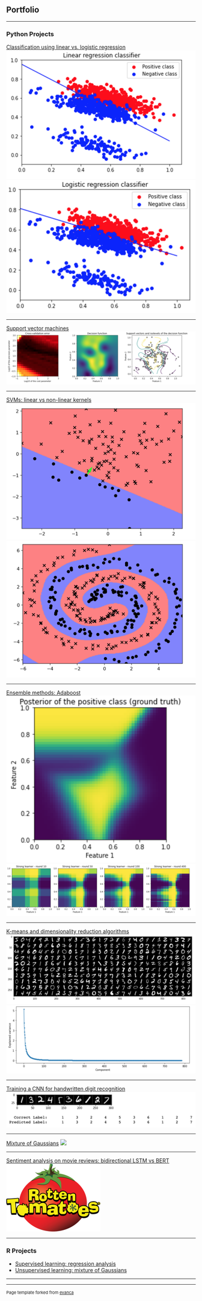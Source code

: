 ## Portfolio

---

### Python Projects 

[Classification using linear vs. logistic regression](https://github.com/iuniab/Linear-vs-Logistic-Regression)
<img src="linear_regr.png?raw=true"/>
<img src="logistic_regr.png?raw=true"/>

---
[Support vector machines](https://github.com/iuniab/Support-Vector-Machines)
<img src="svm_graph.png?raw=true"/>

---
[SVMs: linear vs non-linear kernels](https://github.com/iuniab/SVMs-linear-vs-non-linear-kernels)
<img src="kernels_linear.png?raw=true"/>
<img src="kernels_non-linear.png?raw=true"/>

---
[Ensemble methods: Adaboost](https://github.com/iuniab/Ensemble-Methods-Adaboost)
<img src="adab_posterior.png?raw=true"/>
<img src="adab_approx.png?raw=true"/>

---
[K-means and dimensionality reduction algorithms](https://github.com/iuniab/K-means-and-PCA-algorithms)
<img src="MNIST_data.png?raw=true"/>
<img src="MNIST_pca.png?raw=true"/>

---
[Training a CNN for handwritten digit recognition](https://github.com/iuniab/Digit-recognition-using-CNNs)
<img src="CNN_digits.png?raw=true"/>

---
[Mixture of Gaussians](https://github.com/iuniab/Mixture-of-Gaussians)
<img src="images/dummy_thumbnail.jpg?raw=true"/>

---
[Sentiment analysis on movie reviews: bidirectional LSTM vs BERT](https://github.com/iuniab/Sentiment-analysis-on-movie-reviews)
<img src="Rotten_Tomatoes_2.png?raw=true"/>

---


### R Projects

- [Supervised learning: regression analysis](http://example.com/)
- [Unsupervised learning: mixture of Gaussians](http://example.com/)

---




---
<p style="font-size:11px">Page template forked from <a href="https://github.com/evanca/quick-portfolio">evanca</a></p>
<!-- Remove above link if you don't want to attibute -->
